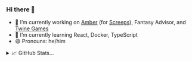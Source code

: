 ### Hi there 👋

- 🔭 I’m currently working on [Amber](https://github.com/brisberg/amber) (for [Screeps](https://screeps.com/)), Fantasy Advisor, and [Twine Games](https://github.com/brisberg/twine-games)
- 🌱 I’m currently learning React, Docker, TypeScript
- 😄 Pronouns: he/him

<details>
<summary>📈 GitHub Stats...</summary>

<br>

<p align="center">
  <a href="https://github.com/anuraghazra/github-readme-stats#github-stats-card">
    <img align="center" src="https://github-readme-stats.vercel.app/api?username=brisberg&show_icons=true&line_height=21" alt="brisberg-github-stats" />
  </a>
  <a href="https://github.com/anuraghazra/github-readme-stats#top-languages-card">
    <img align="center" src="https://github-readme-stats.vercel.app/api/top-langs/?username=brisberg&layout=compact" alt="brisberg-top-langs" />
  </a>
</p>

</details>

<!--
**brisberg/brisberg** is a ✨ _special_ ✨ repository because its `README.md` (this file) appears on your GitHub profile.
-->
